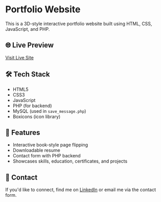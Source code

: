 # Portfolio Website

This is a 3D-style interactive portfolio website built using HTML, CSS, JavaScript, and PHP.

## 🌐 Live Preview
[Visit Live Site](https://heermehta.social-networking.me/)

## 🛠️ Tech Stack
- HTML5
- CSS3
- JavaScript
- PHP (for backend)
- MySQL (used in `save_message.php`)
- Boxicons (icon library)

## 📂 Features
- Interactive book-style page flipping
- Downloadable resume
- Contact form with PHP backend
- Showcases skills, education, certificates, and projects

## 📧 Contact
If you'd like to connect, find me on [LinkedIn](https://www.linkedin.com/in/heermehta120904) or email me via the contact form.

